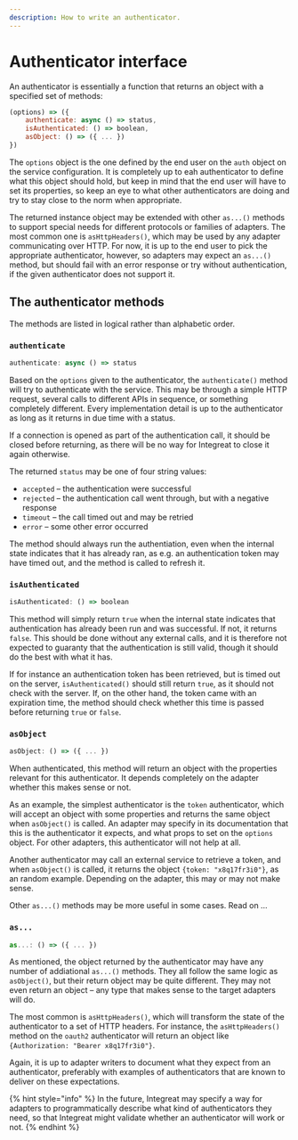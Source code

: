 ```yaml
---
description: How to write an authenticator.
---
```


# Authenticator interface

An authenticator is essentially a function that returns an object with a specified set of methods:

```javascript
(options) => ({
    authenticate: async () => status,
    isAuthenticated: () => boolean,
    asObject: () => ({ ... })
})
```

The `options` object is the one defined by the end user on the `auth` object on the service configuration. It is completely up to eah authenticator to define what this object should hold, but keep in mind that the end user will have to set its properties, so keep an eye to what other authenticators are doing and try to stay close to the norm when appropriate.

The returned instance object may be extended with other `as...()` methods to support special needs for different protocols or families of adapters. The most common one is `asHttpHeaders()`, which may be used by any adapter communicating over HTTP. For now, it is up to the end user to pick the appropriate authenticator, however, so adapters may expect an `as...()` method, but should fail with an error response or try without authentication, if the given authenticator does not support it.

## The authenticator methods

The methods are listed in logical rather than alphabetic order.

### `authenticate`

```javascript
authenticate: async () => status
```

Based on the `options` given to the authenticator, the `authenticate()` method will try to authenticate with the service. This may be through a simple HTTP request, several calls to different APIs in sequence, or something completely different. Every implementation detail is up to the authenticator as long as it returns in due time with a status.

If a connection is opened as part of the authentication call, it should be closed before returning, as there will be no way for Integreat to close it again otherwise.

The returned `status` may be one of four string values:

* `accepted` – the authentication were successful
* `rejected` – the authentication call went through, but with a negative response
* `timeout` – the call timed out and may be retried
* `error` – some other error occurred

The method should always run the authentiation, even when the internal state indicates that it has already ran, as e.g. an authentication token may have timed out, and the method is called to refresh it.

### `isAuthenticated`

```javascript
isAuthenticated: () => boolean
```

This method will simply return `true` when the internal state indicates that authentication has already been run and was successful. If not, it returns `false`. This should be done without any external calls, and it is therefore not expected to guaranty that the authentication is still valid, though it should do the best with what it has.

If for instance an authentication token has been retrieved, but is timed out on the server, `isAuthenticated()` should still return `true`, as it should not check with the server. If, on the other hand, the token came with an expiration time, the method should check whether this time is passed before returning `true` or `false`.

### `asObject`

```javascript
asObject: () => ({ ... })
```

When authenticated, this method will return an object with the properties relevant for this authenticator. It depends completely on the adapter whether this makes sense or not.

As an example, the simplest authenticator is the `token` authenticator, which will accept an object with some properties and returns the same object when `asObject()` is called. An adapter may specify in its documentation that this is the authenticator it expects, and what props to set on the `options` object. For other adapters, this authenticator will not help at all.

Another authenticator may call an external service to retrieve a token, and when `asObject()` is called, it returns the object `{token: "x8q17fr3i0"}`, as an random example. Depending on the adapter, this may or may not make sense.

Other `as...()` methods may be more useful in some cases. Read on …

### `as...`

```javascript
as...: () => ({ ... })
```

As mentioned, the object returned by the authenticator may have any number of addiational `as...()` methods. They all follow the same logic as `asObject()`, but their return object may be quite different. They may not even return an object – any type that makes sense to the target adapters will do.

The most common is `asHttpHeaders()`, which will transform the state of the authenticator to a set of HTTP headers. For instance, the `asHttpHeaders()` method on the `oauth2` authenticator will return an object like `{Authorization: "Bearer x8q17fr3i0"}`.

Again, it is up to adapter writers to  document what they expect from an authenticator, preferably with examples of authenticators that are known to deliver on these expectations.

{% hint style="info" %}
In the future, Integreat may specify a way for adapters to programmatically describe what kind of authenticators they need, so that Integreat might validate whether an authenticator will work or not.
{% endhint %}

